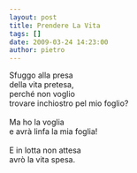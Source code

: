```yaml
---
layout: post
title: Prendere La Vita
tags: []
date: 2009-03-24 14:23:00
author: pietro
---
```

Sfuggo alla presa<br/>della vita pretesa,<br/>perché non voglio<br/>trovare inchiostro pel mio foglio?<br/><br/>Ma ho la voglia<br/>e avrà linfa la mia foglia!<br/><br/>E in lotta non attesa<br/>avrò la vita spesa.
